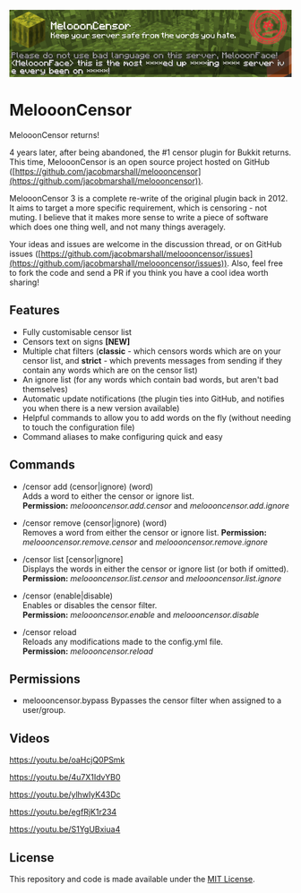 ![Logo](./logo.png)

# MelooonCensor

MelooonCensor returns!

4 years later, after being abandoned, the #1 censor plugin for Bukkit returns. This time, MelooonCensor is an open source project hosted on GitHub ([https://github.com/jacobmarshall/meloooncensor](https://github.com/jacobmarshall/meloooncensor)).

MelooonCensor 3 is a complete re-write of the original plugin back in 2012. It aims to target a more specific requirement, which is censoring - not muting. I believe that it makes more sense to write a piece of software which does one thing well, and not many things averagely.

Your ideas and issues are welcome in the discussion thread, or on GitHub issues ([https://github.com/jacobmarshall/meloooncensor/issues](https://github.com/jacobmarshall/meloooncensor/issues)). Also, feel free to fork the code and send a PR if you think you have a cool idea worth sharing!

## Features
- Fully customisable censor list
- Censors text on signs **[NEW]**
- Multiple chat filters (**classic** - which censors words which are on your censor list, and **strict** - which prevents messages from sending if they contain any words which are on the censor list)
- An ignore list (for any words which contain bad words, but aren't bad themselves)
- Automatic update notifications (the plugin ties into GitHub, and notifies you when there is a new version available)
- Helpful commands to allow you to add words on the fly (without needing to touch the configuration file)
- Command aliases to make configuring quick and easy

## Commands
- /censor add (censor|ignore) (word)  
Adds a word to either the censor or ignore list.  
**Permission:** *meloooncensor.add.censor* and *meloooncensor.add.ignore*

- /censor remove (censor|ignore) (word)  
Removes a word from either the censor or ignore list.
**Permission:** *meloooncensor.remove.censor* and *meloooncensor.remove.ignore*

- /censor list [censor|ignore]  
Displays the words in either the censor or ignore list (or both if omitted).  
**Permission:** *meloooncensor.list.censor* and *meloooncensor.list.ignore*

- /censor (enable|disable)  
Enables or disables the censor filter.  
**Permission:** *meloooncensor.enable* and *meloooncensor.disable*

- /censor reload  
Reloads any modifications made to the config.yml file.  
**Permission:** *meloooncensor.reload*

## Permissions
- meloooncensor.bypass
Bypasses the censor filter when assigned to a user/group.


## Videos

https://youtu.be/oaHcjQ0PSmk

https://youtu.be/4u7X1IdvYB0

https://youtu.be/ylhwIyK43Dc

https://youtu.be/egfRjK1r234

https://youtu.be/S1YgUBxiua4

## License

This repository and code is made available under the [MIT License](./LICENSE.md).

